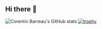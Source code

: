 ## Hi there 👋

![Corentin Barreau's GitHub stats](https://github-readme-stats.vercel.app/api?username=Kernel86&count_private=true&show_icons=true&theme=bear)
[![trophy](https://github-profile-trophy.vercel.app/?username=Kernel86&theme=onedark)](https://github.com/ryo-ma/github-profile-trophy)
<!--
**Kernel86/Kernel86** is a ✨ _special_ ✨ repository because its `README.md` (this file) appears on your GitHub profile.

Here are some ideas to get you started:

- 🔭 I’m currently working on ...
- 🌱 I’m currently learning ...
- 👯 I’m looking to collaborate on ...
- 🤔 I’m looking for help with ...
- 💬 Ask me about ...
- 📫 How to reach me: ...
- 😄 Pronouns: ...
- ⚡ Fun fact: ...
-->
